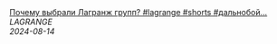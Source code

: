 <!--2024-08-14 07:00:15-->
<div class="yb">
  <a class="nodecor" href="/posts.html?rabota/pochemu_vybrali_lagranj_grupp_lagrange_shorts_dalnoboj_tyagach_truckdriver_voditel_avto">
    <img class="preview" data-videoid="BlJ-vlqgCZg" src="https://i3.ytimg.com/vi/BlJ-vlqgCZg/hqdefault.jpg" align="middle" alt="">
  </a>
  <div class="inlbl text">
    <a class="nodecor" href="/posts.html?rabota/pochemu_vybrali_lagranj_grupp_lagrange_shorts_dalnoboj_tyagach_truckdriver_voditel_avto">Почему выбрали Лагранж групп? #lagrange #shorts #дальнобой...</a><br>
    <i class="smaller2">LAGRANGE</i><br>
    <i class="smaller3">2024-08-14</i>
  </div>
</div>

